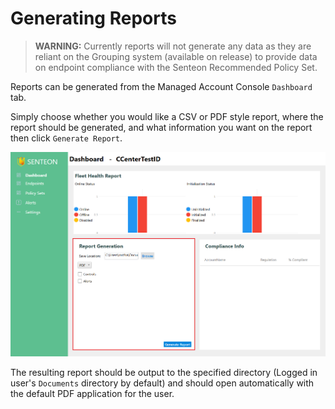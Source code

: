 # Generating Reports

> **WARNING:** Currently reports will not generate any data as they are reliant on the Grouping system (available on release) to provide data on endpoint compliance with the Senteon Recommended Policy Set.

Reports can be generated from the Managed Account Console `Dashboard` tab.

Simply choose whether you would like a CSV or PDF style report, where the report should be generated, and what information you want on the report then click `Generate Report`. 

<img src="images/reportgeneration.png" width="750">

The resulting report should be output to the specified directory (Logged in user's `Documents` directory by default) and should open automatically with the default PDF application for the user.

